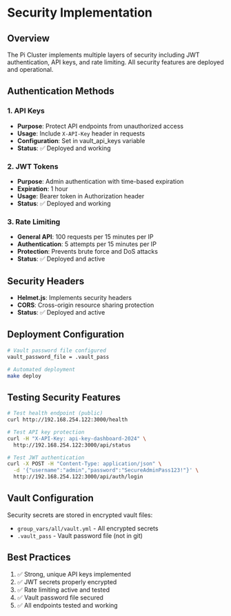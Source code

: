 # Security Implementation

## Overview
The Pi Cluster implements multiple layers of security including JWT authentication, API keys, and rate limiting. All security features are deployed and operational.

## Authentication Methods

### 1. API Keys
- **Purpose**: Protect API endpoints from unauthorized access
- **Usage**: Include `X-API-Key` header in requests
- **Configuration**: Set in vault_api_keys variable
- **Status**: ✅ Deployed and working

### 2. JWT Tokens
- **Purpose**: Admin authentication with time-based expiration
- **Expiration**: 1 hour
- **Usage**: Bearer token in Authorization header
- **Status**: ✅ Deployed and working

### 3. Rate Limiting
- **General API**: 100 requests per 15 minutes per IP
- **Authentication**: 5 attempts per 15 minutes per IP
- **Protection**: Prevents brute force and DoS attacks
- **Status**: ✅ Deployed and active

## Security Headers
- **Helmet.js**: Implements security headers
- **CORS**: Cross-origin resource sharing protection
- **Status**: ✅ Deployed and active

## Deployment Configuration
```bash
# Vault password file configured
vault_password_file = .vault_pass

# Automated deployment
make deploy
```

## Testing Security Features
```bash
# Test health endpoint (public)
curl http://192.168.254.122:3000/health

# Test API key protection
curl -H "X-API-Key: api-key-dashboard-2024" \
  http://192.168.254.122:3000/api/status

# Test JWT authentication
curl -X POST -H "Content-Type: application/json" \
  -d '{"username":"admin","password":"SecureAdminPass123!"}' \
  http://192.168.254.122:3000/api/auth/login
```

## Vault Configuration
Security secrets are stored in encrypted vault files:
- `group_vars/all/vault.yml` - All encrypted secrets
- `.vault_pass` - Vault password file (not in git)

## Best Practices
1. ✅ Strong, unique API keys implemented
2. ✅ JWT secrets properly encrypted
3. ✅ Rate limiting active and tested
4. ✅ Vault password file secured
5. ✅ All endpoints tested and working
